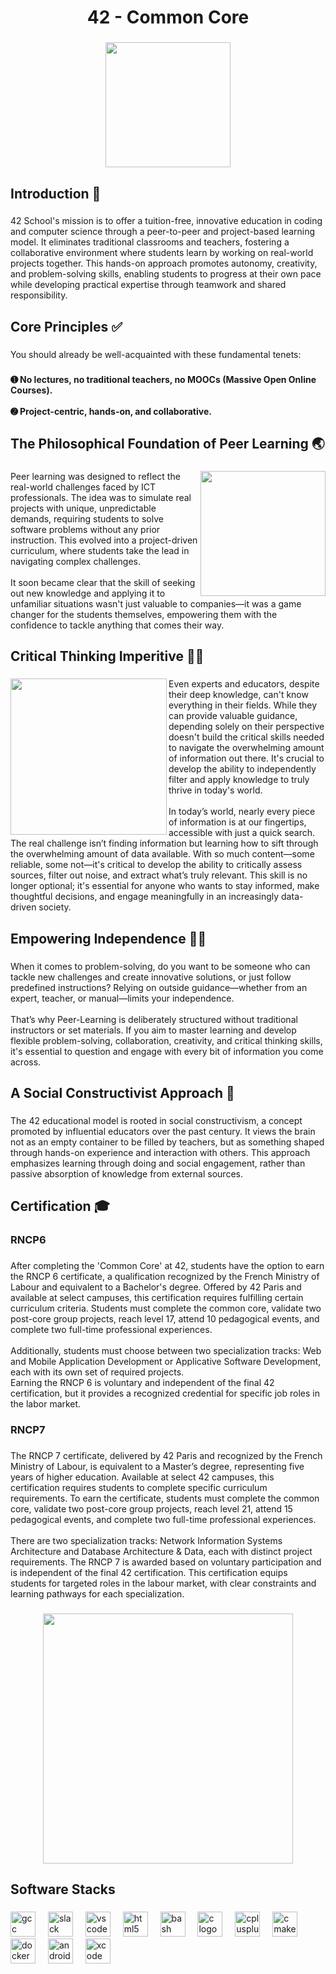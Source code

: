<h1 align="center">42 - Common Core</h1>

###

<div align="center">
  <img height="200" src="https://encrypted-tbn0.gstatic.com/images?q=tbn:ANd9GcTXfAZMOWHDQ3DKE63A9jWhIqQaKcKqUIXvzg&s"  />
</div>

###

<h2 align="left">Introduction 👋</h2>

###

<p align="left">42 School's mission is to offer a tuition-free, innovative education in coding and computer science through a peer-to-peer and project-based learning model. It eliminates traditional classrooms and teachers, fostering a collaborative environment where students learn by working on real-world projects together. This hands-on approach promotes autonomy, creativity, and problem-solving skills, enabling students to progress at their own pace while developing practical expertise through teamwork and shared responsibility.</p>

###

<h2 align="left">Core Principles ✅</h2>

###

<p align="left">You should already be well-acquainted with these fundamental tenets:</p>

###

<h4 align="left">➊ No lectures, no traditional teachers, no MOOCs (Massive Open Online Courses).<br><br>➋ Project-centric, hands-on, and collaborative.</h4>

###

<h2 align="left">The Philosophical Foundation of Peer Learning 🌏</h2>

###

<img align="right" height="200" src="https://cw1.tw/CW/images/article/201801/article-ck-5a4f5f0a24f54.PNG"  />

###

<p align="left">Peer learning was designed to reflect the real-world challenges faced by ICT professionals. The idea was to simulate real projects with unique, unpredictable demands, requiring students to solve software problems without any prior instruction. This evolved into a project-driven curriculum, where students take the lead in navigating complex challenges.<br><br>It soon became clear that the skill of seeking out new knowledge and applying it to unfamiliar situations wasn't just valuable to companies—it was a game changer for the students themselves, empowering them with the confidence to tackle anything that comes their way.</p>

###

<h2 align="left">Critical Thinking Imperitive 🧠💡</h2>

###

<img align="left" height="250" src="https://42istanbul.com.tr/wp-content/uploads/2022/04/istanbul42-05.png"  />

###

<p align="left">Even experts and educators, despite their deep knowledge, can't know everything in their fields. While they can provide valuable guidance, depending solely on their perspective doesn't build the critical skills needed to navigate the overwhelming amount of information out there. It's crucial to develop the ability to independently filter and apply knowledge to truly thrive in today's world.<br><br>In today’s world, nearly every piece of information is at our fingertips, accessible with just a quick search. The real challenge isn’t finding information but learning how to sift through the overwhelming amount of data available. With so much content—some reliable, some not—it's critical to develop the ability to critically assess sources, filter out noise, and extract what’s truly relevant. This skill is no longer optional; it's essential for anyone who wants to stay informed, make thoughtful decisions, and engage meaningfully in an increasingly data-driven society.</p>

###

<h2 align="left">Empowering Independence 🧘‍♂️</h2>

###

<p align="left">When it comes to problem-solving, do you want to be someone who can tackle new challenges and create innovative solutions, or just follow predefined instructions? Relying on outside guidance—whether from an expert, teacher, or manual—limits your independence.<br><br>That’s why Peer-Learning is deliberately structured without traditional instructors or set materials. If you aim to master learning and develop flexible problem-solving, collaboration, creativity, and critical thinking skills, it's essential to question and engage with every bit of information you come across.</p>

###

<h2 align="left">A Social Constructivist Approach 🤝</h2>

###

<p align="left">The 42 educational model is rooted in social constructivism, a concept promoted by influential educators over the past century. It views the brain not as an empty container to be filled by teachers, but as something shaped through hands-on experience and interaction with others. This approach emphasizes learning through doing and social engagement, rather than passive absorption of knowledge from external sources.</p>

###

<h2 align="left">Certification 🎓</h2>

###

<h3 align="left">RNCP6</h3>

###

<p align="left">After completing the 'Common Core' at 42, students have the option to earn the RNCP 6 certificate, a qualification recognized by the French Ministry of Labour and equivalent to a Bachelor's degree. Offered by 42 Paris and available at select campuses, this certification requires fulfilling certain curriculum criteria. Students must complete the common core, validate two post-core group projects, reach level 17, attend 10 pedagogical events, and complete two full-time professional experiences. <br><br>Additionally, students must choose between two specialization tracks: Web and Mobile Application Development or Applicative Software Development, each with its own set of required projects. <br>Earning the RNCP 6 is voluntary and independent of the final 42 certification, but it provides a recognized credential for specific job roles in the labor market.</p>

###

<h3 align="left">RNCP7</h3>

###

<p align="left">The RNCP 7 certificate, delivered by 42 Paris and recognized by the French Ministry of Labour, is equivalent to a Master’s degree, representing five years of higher education. Available at select 42 campuses, this certification requires students to complete specific curriculum requirements. To earn the certificate, students must complete the common core, validate two post-core group projects, reach level 21, attend 15 pedagogical events, and complete two full-time professional experiences.<br><br>There are two specialization tracks: Network Information Systems Architecture and Database Architecture & Data, each with distinct project requirements. The RNCP 7 is awarded based on voluntary participation and is independent of the final 42 certification. This certification equips students for targeted roles in the labour market, with clear constraints and learning pathways for each specialization.</p>

###

<div align="center">
  <img height="400" src="https://42lausanne.ch/wp-content/uploads/2021/02/Holy-Graph.png"  />
</div>

###

<h2 align="left">Software Stacks</h2>

###

<div align="left">
  <img src="https://cdn.jsdelivr.net/gh/devicons/devicon/icons/gcc/gcc-original.svg" height="40" alt="gcc logo"  />
  <img width="12" />
  <img src="https://cdn.jsdelivr.net/gh/devicons/devicon/icons/slack/slack-original.svg" height="40" alt="slack logo"  />
  <img width="12" />
  <img src="https://cdn.jsdelivr.net/gh/devicons/devicon/icons/vscode/vscode-original.svg" height="40" alt="vscode logo"  />
  <img width="12" />
  <img src="https://cdn.jsdelivr.net/gh/devicons/devicon/icons/html5/html5-original.svg" height="40" alt="html5 logo"  />
  <img width="12" />
  <img src="https://cdn.jsdelivr.net/gh/devicons/devicon/icons/bash/bash-original.svg" height="40" alt="bash logo"  />
  <img width="12" />
  <img src="https://cdn.jsdelivr.net/gh/devicons/devicon/icons/c/c-original.svg" height="40" alt="c logo"  />
  <img width="12" />
  <img src="https://cdn.jsdelivr.net/gh/devicons/devicon/icons/cplusplus/cplusplus-original.svg" height="40" alt="cplusplus logo"  />
  <img width="12" />
  <img src="https://cdn.jsdelivr.net/gh/devicons/devicon/icons/cmake/cmake-original.svg" height="40" alt="cmake logo"  />
  <img width="12" />
  <img src="https://cdn.jsdelivr.net/gh/devicons/devicon/icons/docker/docker-original.svg" height="40" alt="docker logo"  />
  <img width="12" />
  <img src="https://cdn.jsdelivr.net/gh/devicons/devicon/icons/androidstudio/androidstudio-original.svg" height="40" alt="androidstudio logo"  />
  <img width="12" />
  <img src="https://cdn.jsdelivr.net/gh/devicons/devicon/icons/xcode/xcode-original.svg" height="40" alt="xcode logo"  />
</div>

###
